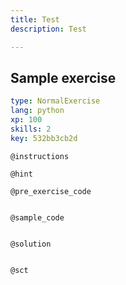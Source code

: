 ```yaml
---
title: Test
description: Test

---
```

## Sample exercise

```yaml
type: NormalExercise
lang: python
xp: 100
skills: 2
key: 532bb3cb2d
```


`@instructions`

`@hint`

`@pre_exercise_code`
```{python}

```

`@sample_code`
```{python}

```

`@solution`
```{python}

```

`@sct`
```{python}

```
